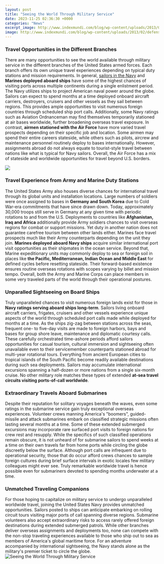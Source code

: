 ```yaml
---
layout: post
title: "Seeing the World Through Military Service"
date: 2023-11-25 02:36:30 +0000
categories: "News"
excerpt_image: http://www.indexmundi.com/blog/wp-content/uploads/2013/02/defense-budget-and-military-bases.png
image: http://www.indexmundi.com/blog/wp-content/uploads/2013/02/defense-budget-and-military-bases.png
---
```


### Travel Opportunities in the Different Branches
There are many opportunities to see the world available through military service in the different branches of the United States armed forces. Each branch offers its own unique travel experiences depending on typical duty stations and mission requirements. In general, [sailors in the Navy](https://travelokie.github.io/2023-12-26-how-to-boost-your-fps-in-games-a-complete-guide/) and **Marines deployed aboard ships** have some of the highest chances of visiting ports across multiple continents during a single enlistment period. 
The Navy utilizes ships to project American naval power around the globe. Sailors can expect to spend months at a time deployed onboard aircraft carriers, destroyers, cruisers and other vessels as they sail between regions. This provides ample opportunities to visit numerous foreign countries through scheduled ship port calls. Additionally, some Navy ratings such as Aviation Ordnanceman may find themselves temporarily stationed at air bases worldwide, further broadening overseas travel exposure.
In contrast, **airmen stationed with the Air Force** have more varied travel prospects depending on their specific job and location. Some airmen may spend their entire careers stateside, while others such as pilots, aircrew and maintenance personnel routinely deploy to bases internationally. However, assignments abroad do not always equate to tourist-style travel between nations like what is typical for Navy sailors. Overall, the Air Force has a mix of stateside and worldwide opportunities for travel beyond U.S. borders.

![](https://en.protothema.gr/wp-content/uploads/2017/03/us21.jpg)
### Travel Experience from Army and Marine Duty Stations 
The United States Army also houses diverse chances for international travel through its global units and installation locations. Large numbers of soldiers were once assigned to bases in **Germany and South Korea** due to Cold War-era commitments that have since drawn down. Today, approximately 30,000 troops still serve in Germany at any given time with periodic rotations to and from the U.S. Deployments to countries like **Afghanistan, Iraq and Africa** additionally provide Army soldiers chances to visit overseas regions for combat or support missions. Yet duty in another nation does not guarantee carefree tourism between other lands either.
Marines face travel prospects much like their Army counterparts depending on the unit they join. **Marines deployed aboard Navy ships** acquire similar international port visit opportunities as their shipmates in the ocean service. Beyond that, Marine expeditionary units may commonly deploy to sea or foreign soil in places like **the Pacific, Mediterranean, Indian Ocean and Middle East** for defined cycles before resetting stateside. Their forward-based existence ensures routine overseas rotations with scopes varying by billet and mission tempo. Overall, both the Army and Marine Corps can place members in some very traveled parts of the world through their operational postures.
### Unparalled Sightseeing on Board Ships
Truly unparalleled chances to visit numerous foreign lands exist for those in **Navy ratings serving aboard ships long-term**. Sailors living onboard aircraft carriers, frigates, cruisers and other vessels experience unique aspects of the world through scheduled port calls made while deployed for months at a time. As the ships zig-zag between stations across the seas, frequent one- to five-day visits are made to foreign harbors, bays and bases for group shore leave, maintenance and diplomatic courtesy calls. 
These carefully orchestrated time-ashore periods afford sailors opportunities for casual tourism, cultural immersion and sightseeing often unavailable even to their servicemember counterparts stationed abroad for multi-year rotational tours. Everything from ancient European cities to tropical islands of the South Pacific become readily available destinations during such sea deployments. Sailors may accumulate international excursions spanning a half-dozen or more nations from a single six-month cruise. No other military role matches these types of extended **at-sea travel circuits visiting ports-of-call worldwide**.
### Extraordinary Travels Aboard Submarines
Despite their reputation for solitary voyages beneath the waves, even some ratings in the submarine service gain truly exceptional overseas experiences. Volunteer crews manning America's "boomers", guided-missile and attack submarines embark on classified strategic missions often lasting several months at a time. Some of these extended submerged excursions may incorporate rare surfaced port visits to foreign nations for crew rest and resupply. 
While the specifics of such classified operations remain obscure, it is not unheard of for submarine sailors to spend weeks at a time on their own travels far from home ports while circling the globe discreetly below the surface. Although port calls are infrequent due to operational security, those that do occur afford crews chances to sample foreign cultures during brief surface intervals in exotic locales few military colleagues might ever see. Truly remarkable worldwide travel is hence possible even for submariners devoted to spending months underwater at a time.
### Unmatched Traveling Companions
For those hoping to capitalize on military service to undergo unparalleled worldwide travel, joining the United States Navy provides unmatched opportunities. Sailors posted to ships can anticipate embarking on rolling circuit tours visiting major ports of call spanning diverse regions. Submarine volunteers also accept extraordinary risks to access rarely offered foreign destinations during extended submerged patrols. While other branches deliver overseas assignments and deployments too, none can compete with the non-stop traveling experiences available to those who ship out to sea as members of America's global maritime force. For an adventure accompanied by international sightseeing, the Navy stands alone as the military's premier ticket to circle the globe.
![Seeing the World Through Military Service](http://www.indexmundi.com/blog/wp-content/uploads/2013/02/defense-budget-and-military-bases.png)
